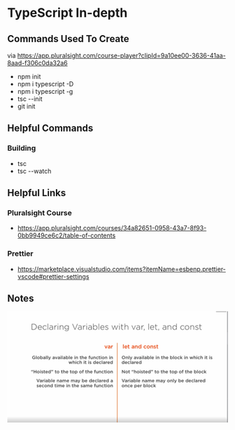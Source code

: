 # TypeScript In-depth

## Commands Used To Create

via https://app.pluralsight.com/course-player?clipId=9a10ee00-3636-41aa-8aad-f306c0da32a6

- npm init
- npm i typescript -D
- npm i typescript -g
- tsc --init
- git init

## Helpful Commands

### Building

- tsc
- tsc --watch

## Helpful Links

### Pluralsight Course

- https://app.pluralsight.com/courses/34a82651-0958-43a7-8f93-0bb9949ce6c2/table-of-contents

### Prettier

- https://marketplace.visualstudio.com/items?itemName=esbenp.prettier-vscode#prettier-settings

## Notes

![Getting Started](assets\var-let-const.png)
